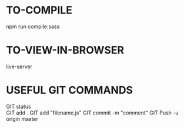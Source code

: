 # TO-COMPILE
npm run compile:sass

# TO-VIEW-IN-BROWSER
live-server

# USEFUL GIT COMMANDS
GIT status<br />
GIT add .
GIT add "filename.js"
GIT commit -m "comment"
GIT Push -u origin master